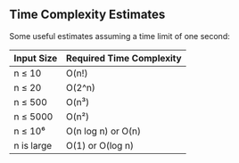 ## Time Complexity Estimates

Some useful estimates assuming a time limit of one second:

| Input Size | Required Time Complexity |
| ---------- | ------------------------ |
| n ≤ 10     | O(n!)                    |
| n ≤ 20     | O(2^n)                   |
| n ≤ 500    | O(n³)                    |
| n ≤ 5000   | O(n²)                    |
| n ≤ 10⁶    | O(n log n) or O(n)       |
| n is large | O(1) or O(log n)         |
